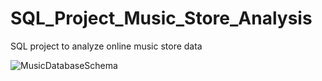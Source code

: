 # SQL_Project_Music_Store_Analysis
SQL project to analyze online music store data

![MusicDatabaseSchema](https://github.com/user-attachments/assets/650d19f5-0c1c-4fe9-97bd-9f51e02ebbbb)
